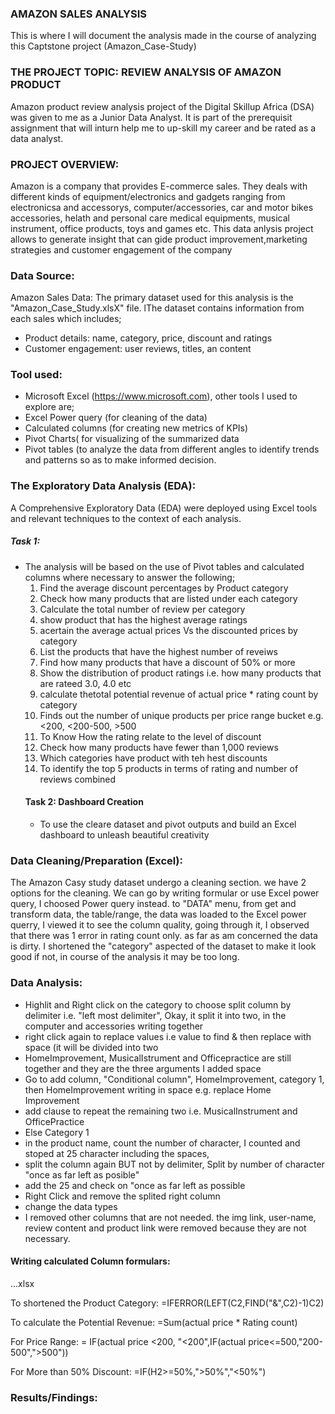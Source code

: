 ### AMAZON SALES ANALYSIS
This is where I will document the analysis made in the course of analyzing this Captstone project (Amazon_Case-Study)
   
### THE PROJECT TOPIC: REVIEW ANALYSIS OF AMAZON PRODUCT
Amazon product review analysis project of the Digital Skillup Africa (DSA) was given to me as a Junior Data Analyst. It is part of the prerequisit assignment that will inturn help me to up-skill my career and be rated as a data analyst. 

### PROJECT OVERVIEW:
Amazon is a company that provides E-commerce sales. They deals with different kinds of equipment/electronics and gadgets ranging from electronicsa and  accessorys, computer/accessories, car and motor bikes accessories, helath and personal care medical equipments, musical instrument, office products, toys and games etc. This data anlysis project allows to generate insight that can gide product improvement,marketing strategies and customer engagement of the company

### Data Source:
Amazon Sales Data: The primary dataset used for this analysis is the "Amazon_Case_Study.xlsX" file. lThe dataset contains information from each sales which includes;
* Product details: name, category, price, discount and ratings
* Customer engagement: user reviews, titles, an content

### Tool used: 
- Microsoft Excel (https://www.microsoft.com), other tools I used to explore are;
- Excel Power query (for cleaning of the data)
- Calculated columns (for creating new metrics of KPIs)
- Pivot Charts( for visualizing of the summarized data
- Pivot tables (to analyze the data from different angles to identify trends and patterns so as to make informed decision.

###  The Exploratory Data Analysis (EDA):
A Comprehensive Exploratory Data (EDA) were deployed using Excel tools and relevant techniques to the context of each analysis.
##### Task 1:
* The analysis will be based on the use of Pivot tables and calculated columns where necessary to answer the following;
  1. Find the average discount percentages by Product category
  2. Check how many products that are listed under each category
  3. Calculate the total number of review per category
  4. show product that has the highest average ratings
  5. acertain the average actual prices Vs the discounted prices by category
  6. List the products that have the highest number of reveiws
  7. Find how  many products that have a discount of 50% or more
  8. Show the distribution of product ratings i.e. how many products that are rateed 3.0, 4.0 etc
  9. calculate thetotal potential revenue of actual price * rating count by category
  10. Finds out the number of unique products per price range bucket e.g. <200, <200-500, >500
  11. To Know How the rating relate to the level of discount
  12. Check how many products have fewer than 1,000 reviews
  13. Which categories have product with teh hest discounts
  14. To identify the top 5 products in terms of rating and number of reviews combined
  #### Task 2: Dashboard Creation
  *    To use the cleare dataset and pivot outputs and build an Excel dashboard to unleash beautiful creativity

### Data Cleaning/Preparation (Excel):
The Amazon Casy study dataset undergo a cleaning section. we have 2 options for the cleaning. We can go by writing formular or use Excel power query, I choosed Power query instead. to "DATA" menu, from get and transform data, the table/range, the data was loaded to the Excel power querry, I viewed it to see the column quality, going through it, I observed that there was 1 error in rating count only. as far as am concerned the data is dirty. I shortened the "category" aspected of the dataset to make it look good if not, in course of the analysis it may be too long.

### Data Analysis:

- Highlit and Right click on the category to choose split column by delimiter i.e. "left most delimiter", Okay, it split it into two, in the computer and accessories writing together
- right click again to replace values i.e value to find & then replace with space (it will be divided into two
- HomeImprovement, MusicalIstrument and Officepractice are still together and they are the three arguments I added space
- Go to add column, "Conditional column", HomeImprovement, category 1, then HomeImprovement writing in space e.g. replace Home Improvement
- add clause to repeat the remaining two i.e. MusicalInstrument and OfficePractice
- Else Category 1
- in the product name, count the number of character, I counted and stoped at 25 character including the spaces,
- split the column again BUT not by delimiter, Split by number of character "once as far left as posible"
- add the 25 and check on "once as far left as possible
- Right Click and remove the splited right column
- change the data types
- I removed other columns that are not needed. the img link, user-name, review content and product link were removed because they are not necessary.

#### Writing calculated Column formulars: 
...xlsx

   To shortened the Product Category:
   =IFERROR(LEFT(C2,FIND("&",C2)-1)C2)

   To calculate the Potential Revenue:
   =Sum(actual price * Rating count)

   For Price Range:
   = IF(actual price <200, "<200",IF(actual price<=500,"200-500",">500"))

   For More than 50% Discount:
   =IF(H2>=50%,">50%","<50%")

   ### Results/Findings:

   

   
   

   
